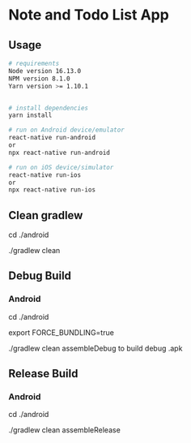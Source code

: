 # Note and Todo List App

## Usage

```sh
# requirements
Node version 16.13.0
NPM version 8.1.0
Yarn version >= 1.10.1


# install dependencies
yarn install

# run on Android device/emulator
react-native run-android
or
npx react-native run-android

# run on iOS device/simulator
react-native run-ios
or
npx react-native run-ios
```
## Clean gradlew

cd ./android

./gradlew clean

## Debug Build

### Android

cd ./android

export FORCE_BUNDLING=true

./gradlew clean assembleDebug to build debug .apk

## Release Build

### Android

cd ./android

./gradlew clean assembleRelease
